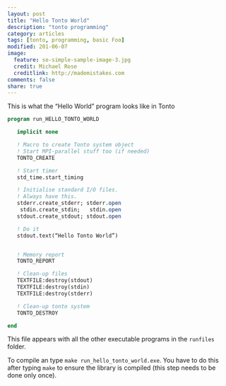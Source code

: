 ```yaml
---
layout: post
title: "Hello Tonto World"
description: "tonto programming"
category: articles
tags: [tonto, programming, basic Foo]
modified: 201-06-07
image:
  feature: so-simple-sample-image-3.jpg
  credit: Michael Rose
  creditlink: http://mademistakes.com
comments: false
share: true
---
```


This is what the “Hello World” program looks like in Tonto

~~~ fortran
program run_HELLO_TONTO_WORLD

   implicit none

   ! Macro to create Tonto system object
   ! Start MPI-parallel stuff too (if needed)
   TONTO_CREATE

   ! Start timer
   std_time.start_timing

   ! Initialise standard I/O files.
   ! Always have this.
   stderr.create_stderr; stderr.open
    stdin.create_stdin;   stdin.open
   stdout.create_stdout; stdout.open

   ! Do it
   stdout.text(“Hello Tonto World”)


   ! Memory report
   TONTO_REPORT

   ! Clean-up files
   TEXTFILE:destroy(stdout)
   TEXTFILE:destroy(stdin)
   TEXTFILE:destroy(stderr)

   ! Clean-up tonto system
   TONTO_DESTROY

end
~~~

This file appears with all the other executable programs in the `runfiles`
folder. 

To compile an type `make run_hello_tonto_world.exe`. You have to do this after
typing `make` to ensure the library is compiled (this step needs to be done
only once). 





